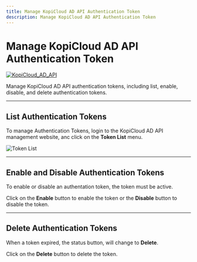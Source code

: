 ```yaml
---
title: Manage KopiCloud AD API Authentication Token
description: Manage KopiCloud AD API Authentication Token
---
```


# Manage KopiCloud AD API Authentication Token
[![KopiCloud_AD_API](https://img.shields.io/badge/kopiCloud_ad-v1.0+-blueviolet.svg)](https://www.kopicloud-ad-api.com)

Manage KopiCloud AD API authentication tokens, including list, enable, disable, and delete authentication tokens.

----

## List Authentication Tokens

To manage Authentication Tokens, login to the KopiCloud AD API management website, anc click on the **Token List** menu.

![Token List](https://help.kopicloud-ad-api.com/assets/docs/token_List.png)

----

## Enable and Disable Authentication Tokens

To enable or disable an authentation token, the token must be active.

Click on the **Enable** button to enable the token or the **Disable** button to disable the token.

----

## Delete Authentication Tokens

When a token expired, the status button, will change to **Delete**.

Click on the **Delete** button to delete the token.

